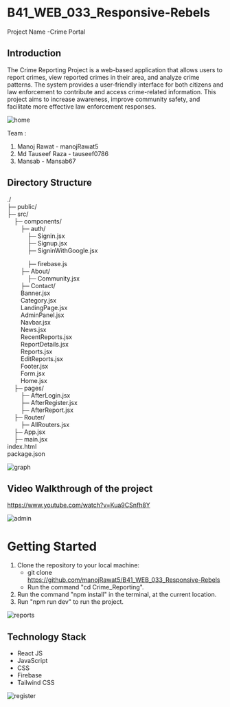 
# B41_WEB_033_Responsive-Rebels


Project Name -Crime Portal

## Introduction
The Crime Reporting Project is a web-based application that allows users to report crimes, view reported crimes in their area, and analyze crime patterns. The system provides a user-friendly interface for both citizens and law enforcement to contribute and access crime-related information. This project aims to increase awareness, improve community safety, and facilitate more effective law enforcement responses.

![home](https://github.com/user-attachments/assets/5fdd8cd4-332d-4867-9d58-36f9e611dea0)

Team : 
1) Manoj Rawat - manojRawat5
2) Md Tauseef Raza - tauseef0786
3) Mansab - Mansab67


## Directory Structure
./ <br />
├─ public/ <br />
├─ src/ <br />
&nbsp; &nbsp; ├─ components/ <br />
&nbsp; &nbsp; &nbsp; &nbsp; ├─ auth/ <br />
&nbsp; &nbsp; &nbsp; &nbsp; &nbsp; &nbsp; ├─ Signin.jsx <br />
&nbsp; &nbsp; &nbsp; &nbsp; &nbsp; &nbsp; ├─ Signup.jsx <br />
&nbsp; &nbsp; &nbsp; &nbsp; &nbsp; &nbsp; ├─ SigninWithGoogle.jsx <br />

&nbsp; &nbsp; &nbsp; &nbsp; &nbsp; &nbsp; ├─ firebase.js <br />
&nbsp; &nbsp; &nbsp; &nbsp; ├─ About/ <br />
&nbsp; &nbsp; &nbsp; &nbsp; &nbsp; &nbsp; ├─ Community.jsx <br />
&nbsp; &nbsp; &nbsp; &nbsp; ├─ Contact/ <br />
&nbsp; &nbsp; &nbsp; &nbsp; Banner.jsx  <br />
&nbsp; &nbsp; &nbsp; &nbsp; Category.jsx  <br />
&nbsp; &nbsp; &nbsp; &nbsp; LandingPage.jsx  <br />
&nbsp; &nbsp; &nbsp; &nbsp; AdminPanel.jsx  <br />
&nbsp; &nbsp; &nbsp; &nbsp; Navbar.jsx  <br />
&nbsp; &nbsp; &nbsp; &nbsp; News.jsx  <br />
&nbsp; &nbsp; &nbsp; &nbsp; RecentReports.jsx  <br />
&nbsp; &nbsp; &nbsp; &nbsp; ReportDetails.jsx  <br />
&nbsp; &nbsp; &nbsp; &nbsp; Reports.jsx  <br />
&nbsp; &nbsp; &nbsp; &nbsp; EditReports.jsx  <br />
&nbsp; &nbsp; &nbsp; &nbsp; Footer.jsx  <br />
&nbsp; &nbsp; &nbsp; &nbsp; Form.jsx  <br />
&nbsp; &nbsp; &nbsp; &nbsp; Home.jsx  <br />
&nbsp; &nbsp; ├─ pages/ <br />
&nbsp; &nbsp; &nbsp; &nbsp; ├─ AfterLogin.jsx <br />
&nbsp; &nbsp; &nbsp; &nbsp; ├─ AfterRegister.jsx <br />
&nbsp; &nbsp; &nbsp; &nbsp; ├─ AfterReport.jsx <br />
&nbsp; &nbsp; ├─ Router/ <br />
&nbsp; &nbsp; &nbsp; &nbsp; ├─ AllRouters.jsx <br />
&nbsp; &nbsp; ├─ App.jsx <br />
&nbsp; &nbsp; ├─ main.jsx <br />
index.html <br />
package.json <br />

![graph](https://github.com/user-attachments/assets/45eb5b03-021e-4343-aebc-e48a3e55738f)


## Video Walkthrough of the project
https://www.youtube.com/watch?v=Kua9CSnfh8Y

![admin](https://github.com/user-attachments/assets/7eb7762d-1307-4ff1-9b00-a618f16645ef)

# Getting Started

1. Clone the repository to your local machine:
   - git clone https://github.com/manojRawat5/B41_WEB_033_Responsive-Rebels
   - Run the command "cd Crime_Reporting".
2. Run the command "npm install" in the terminal, at the current location.
3. Run "npm run dev" to run the project.


![reports](https://github.com/user-attachments/assets/2cae01f6-8790-4d9a-8810-d40fe08638b1)


## Technology Stack
- React JS
- JavaScript
- CSS
- Firebase
- Tailwind CSS


![register](https://github.com/user-attachments/assets/688c1577-863f-440c-90c3-c1d4ee2e6652)
